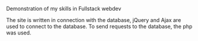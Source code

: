 Demonstration of my skills in Fullstack webdev

The site is written in connection with the database, jQuery and Ajax are used to connect to the database. To send requests to the database, the php was used.
